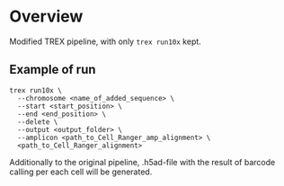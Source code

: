 # Overview

Modified TREX pipeline, with only `trex run10x` kept.

## Example of run

```
trex run10x \
  --chromosome <name_of_added_sequence> \
  --start <start_position> \
  --end <end_position> \
  --delete \
  --output <output_folder> \
  --amplicon <path_to_Cell_Ranger_amp_alignment> \
  <path_to_Cell_Ranger_alignment>
```

Additionally to the original pipeline, .h5ad-file with the result of barcode calling per each cell will be generated.

